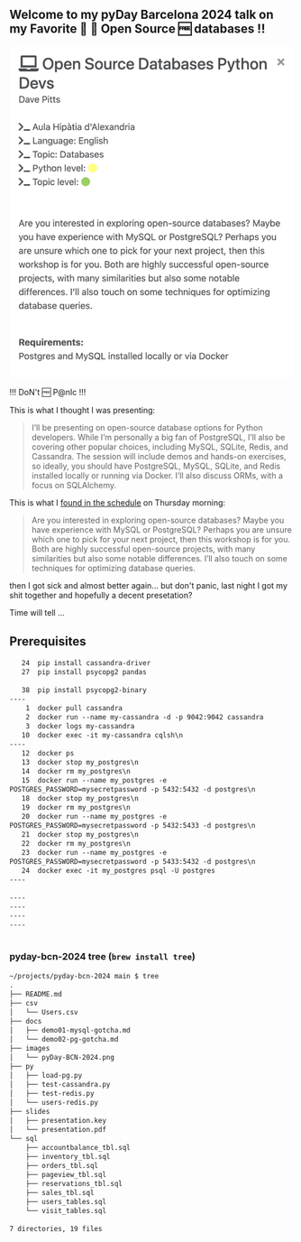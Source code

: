 ## Welcome to my pyDay Barcelona 2024 talk on my Favorite 💚 :green_heart: Open Source :free: databases  !!

<img src="images/pyDay-BCN-2024.png" style="opacity: 0.8;" />

!!! DoN't :free: P@nIc !!!

This is what I thought I was presenting:

> I’ll be presenting on open-source database options for Python developers. While I’m personally a big fan of PostgreSQL, I’ll also be covering other popular choices, including MySQL, SQLite, Redis, and Cassandra. The session will include demos and hands-on exercises, so ideally, you should have PostgreSQL, MySQL, SQLite, and Redis installed locally or running via Docker. I’ll also discuss ORMs, with a focus on SQLAlchemy.


This is what I [found in the schedule](https://pybcn.org/events/pyday_bcn/pyday_bcn_2024/) on Thursday morning:

> Are you interested in exploring open-source databases? Maybe you have experience with MySQL or PostgreSQL? Perhaps you are unsure which one to pick for your next project, then this workshop is for you. Both are highly successful open-source projects, with many similarities but also some notable differences. I’ll also touch on some techniques for optimizing database queries.


then I got sick and almost better again... but don't panic, 
last night I got my shit together and hopefully a decent presetation?

Time will tell ...


## Prerequisites

```
   24  pip install cassandra-driver
   27  pip install psycopg2 pandas

   38  pip install psycopg2-binary
----
    1  docker pull cassandra
    2  docker run --name my-cassandra -d -p 9042:9042 cassandra
    3  docker logs my-cassandra
   10  docker exec -it my-cassandra cqlsh\n
----
   12  docker ps
   13  docker stop my_postgres\n
   14  docker rm my_postgres\n
   15  docker run --name my_postgres -e POSTGRES_PASSWORD=mysecretpassword -p 5432:5432 -d postgres\n
   18  docker stop my_postgres\n
   19  docker rm my_postgres\n
   20  docker run --name my_postgres -e POSTGRES_PASSWORD=mysecretpassword -p 5432:5433 -d postgres\n
   21  docker stop my_postgres\n
   22  docker rm my_postgres\n
   23  docker run --name my_postgres -e POSTGRES_PASSWORD=mysecretpassword -p 5433:5432 -d postgres\n
   24  docker exec -it my_postgres psql -U postgres
----

----
----
----
----


```

### pyday-bcn-2024 tree (`brew install tree`)
```
~/projects/pyday-bcn-2024 main $ tree
.
├── README.md
├── csv
│   └── Users.csv
├── docs
│   ├── demo01-mysql-gotcha.md
│   └── demo02-pg-gotcha.md
├── images
│   └── pyDay-BCN-2024.png
├── py
│   ├── load-pg.py
│   ├── test-cassandra.py
│   ├── test-redis.py
│   └── users-redis.py
├── slides
│   ├── presentation.key
│   └── presentation.pdf
└── sql
    ├── accountbalance_tbl.sql
    ├── inventory_tbl.sql
    ├── orders_tbl.sql
    ├── pageview_tbl.sql
    ├── reservations_tbl.sql
    ├── sales_tbl.sql
    ├── users_tables.sql
    └── visit_tables.sql

7 directories, 19 files
```





